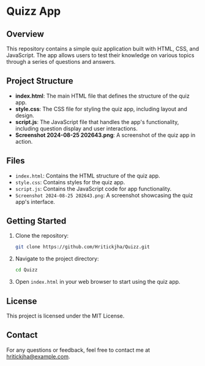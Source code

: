 # Quizz App

## Overview

This repository contains a simple quiz application built with HTML, CSS, and JavaScript. The app allows users to test their knowledge on various topics through a series of questions and answers.

## Project Structure

- **index.html**: The main HTML file that defines the structure of the quiz app.
- **style.css**: The CSS file for styling the quiz app, including layout and design.
- **script.js**: The JavaScript file that handles the app's functionality, including question display and user interactions.
- **Screenshot 2024-08-25 202643.png**: A screenshot of the quiz app in action.

## Files

- `index.html`: Contains the HTML structure of the quiz app.
- `style.css`: Contains styles for the quiz app.
- `script.js`: Contains the JavaScript code for app functionality.
- `Screenshot 2024-08-25 202643.png`: A screenshot showcasing the quiz app's interface.

## Getting Started

1. Clone the repository:
    ```bash
    git clone https://github.com/Hritickjha/Quizz.git
    ```
2. Navigate to the project directory:
    ```bash
    cd Quizz
    ```
3. Open `index.html` in your web browser to start using the quiz app.

## License

This project is licensed under the MIT License.

## Contact

For any questions or feedback, feel free to contact me at hritickjha@example.com.
